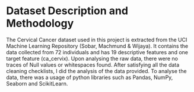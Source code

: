 # Dataset Description and Methodology

The Cervical Cancer dataset used in this project is extracted from the UCI Machine Learning Repository (Sobar, Machmund & Wijaya). It contains the data collected from 72 individuals and has 19 descriptive features and one target feature (ca_cervix). Upon analysing the raw data, there were no traces of Null values or whitespaces found. After satisfying all the data cleaning checklists, I did the analysis of the data provided. To analyse the data, there was a usage of python libraries such as Pandas, NumPy, Seaborn and ScikitLearn.
